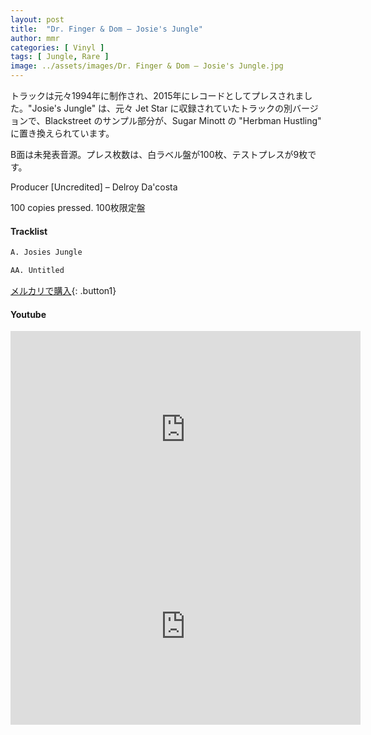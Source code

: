 ```yaml
---
layout: post
title:  "Dr. Finger & Dom – Josie's Jungle"
author: mmr
categories: [ Vinyl ]
tags: [ Jungle, Rare ]
image: ../assets/images/Dr. Finger & Dom – Josie's Jungle.jpg
---
```


トラックは元々1994年に制作され、2015年にレコードとしてプレスされました。"Josie's Jungle" は、元々 Jet Star に収録されていたトラックの別バージョンで、Blackstreet のサンプル部分が、Sugar Minott の "Herbman Hustling" に置き換えられています。

B面は未発表音源。プレス枚数は、白ラベル盤が100枚、テストプレスが9枚です。

Producer [Uncredited] – Delroy Da'costa

100 copies pressed. 100枚限定盤

#### Tracklist
```md
A. Josies Jungle

AA. Untitled
```

[メルカリで購入](https://jp.mercari.com/item/m10144197064?afid=6142608987){: .button1}

#### Youtube
<iframe width="560" height="315" src="https://www.youtube.com/embed/alJQVbiFu9E?si=G8cYXLj_CBEaR6j8" title="YouTube video player" frameborder="0" allow="accelerometer; autoplay; clipboard-write; encrypted-media; gyroscope; picture-in-picture; web-share" referrerpolicy="strict-origin-when-cross-origin" allowfullscreen></iframe>

<iframe width="560" height="315" src="https://www.youtube.com/embed/Yr30O6Zrlfc?si=HnEFU28dfni06dPC" title="YouTube video player" frameborder="0" allow="accelerometer; autoplay; clipboard-write; encrypted-media; gyroscope; picture-in-picture; web-share" referrerpolicy="strict-origin-when-cross-origin" allowfullscreen></iframe>